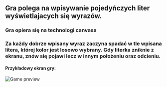 ## Gra polega na wpisywanie pojedyńczych liter wyświetlajacych się wyrazów.
### Gra opiera się na technologi canvasa
###  Za każdy dobrze wpisany wyraz zaczyna spadać w tle wpisana litera, której kolor jest losowo wybrany. Gdy literka zniknie z ekranu, znów się pojawi lecz w innym położeniu oraz odcieniu.

#### Przykładowy ekran gry:
![Game preview](https://i.ibb.co/2vX5Pp5/typing-game.png)
